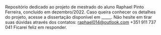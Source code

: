 Repositório dedicado ao projeto de mestrado do aluno Raphael Pinto Ferreira, concluído em dezembro/2022.
Caso queira conhecer os detalhes do projeto, acesse a dissertação disponível em _____.
Não hesite em tirar suas dúvidas através dos contatos:
raphael014@outlook.com
+351 911 737 041
Ficarei feliz em responder.